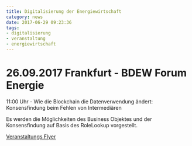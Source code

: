 ```yaml
---
title: Digitalisierung der Energiewirtschaft
category: news
date: 2017-06-29 09:23:36
tags:
- digitalisierung
- veranstaltung
- energiewirtschaft
---
```

# 26.09.2017 Frankfurt - BDEW Forum Energie

11:00 Uhr - Wie die Blockchain die Datenverwendung ändert: Konsensfindung beim Fehlen von Intermediären

Es werden die Möglichkeiten des Business Objektes und der Konsensfindung auf Basis des RoleLookup vorgestellt.

[Veranstaltungs Flyer](/assets/bdew_2017_09_digitalisierung_final.pdf)

